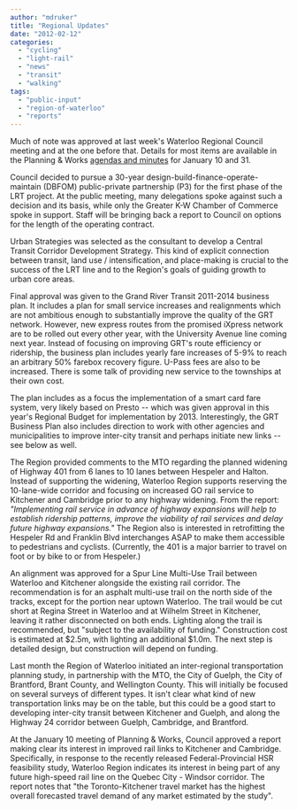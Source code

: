 ```yaml
---
author: "mdruker"
title: "Regional Updates"
date: "2012-02-12"
categories: 
  - "cycling"
  - "light-rail"
  - "news"
  - "transit"
  - "walking"
tags: 
  - "public-input"
  - "region-of-waterloo"
  - "reports"
---
```


Much of note was approved at last week's Waterloo Regional Council meeting and at the one before that. Details for most items are available in the Planning & Works [agendas and minutes](https://regionofwaterloo.ca/en/regionalgovernment/standingcommittees.asp#P&W) for January 10 and 31.

Council decided to pursue a 30-year design-build-finance-operate-maintain (DBFOM) public-private partnership (P3) for the first phase of the LRT project. At the public meeting, many delegations spoke against such a decision and its basis, while only the Greater K-W Chamber of Commerce spoke in support. Staff will be bringing back a report to Council on options for the length of the operating contract.

Urban Strategies was selected as the consultant to develop a Central Transit Corridor Development Strategy. This kind of explicit connection between transit, land use / intensification, and place-making is crucial to the success of the LRT line and to the Region's goals of guiding growth to urban core areas.

Final approval was given to the Grand River Transit 2011-2014 business plan. It includes a plan for small service increases and realignments which are not ambitious enough to substantially improve the quality of the GRT network. However, new express routes from the promised iXpress network are to be rolled out every other year, with the University Avenue line coming next year. Instead of focusing on improving GRT's route efficiency or ridership, the business plan includes yearly fare increases of 5-9% to reach an arbitrary 50% farebox recovery figure. U-Pass fees are also to be increased. There is some talk of providing new service to the townships at their own cost.

The plan includes as a focus the implementation of a smart card fare system, very likely based on Presto -- which was given approval in this year's Regional Budget for implementation by 2013. Interestingly, the GRT Business Plan also includes direction to work with other agencies and municipalities to improve inter-city transit and perhaps initiate new links -- see below as well.<!--more-->

The Region provided comments to the MTO regarding the planned widening of Highway 401 from 6 lanes to 10 lanes between Hespeler and Halton. Instead of supporting the widening, Waterloo Region supports reserving the 10-lane-wide corridor and focusing on increased GO rail service to Kitchener and Cambridge prior to any highway widening. From the report: _"Implementing rail service in advance of highway expansions will help to establish ridership patterns, improve the viability of rail services and delay future highway expansions."_ The Region also is interested in retrofitting the Hespeler Rd and Franklin Blvd interchanges ASAP to make them accessible to pedestrians and cyclists. (Currently, the 401 is a major barrier to travel on foot or by bike to or from Hespeler.)

An alignment was approved for a Spur Line Multi-Use Trail between Waterloo and Kitchener alongside the existing rail corridor. The recommendation is for an asphalt multi-use trail on the north side of the tracks, except for the portion near uptown Waterloo. The trail would be cut short at Regina Street in Waterloo and at Wilhelm Street in Kitchener, leaving it rather disconnected on both ends. Lighting along the trail is recommended, but "subject to the availability of funding." Construction cost is estimated at $2.5m, with lighting an additional $1.0m. The next step is detailed design, but construction will depend on funding.

Last month the Region of Waterloo initiated an inter-regional transportation planning study, in partnership with the MTO, the City of Guelph, the City of Brantford, Brant County, and Wellington County. This will initially be focused on several surveys of different types. It isn't clear what kind of new transportation links may be on the table, but this could be a good start to developing inter-city transit between Kitchener and Guelph, and along the Highway 24 corridor between Guelph, Cambridge, and Brantford.

At the January 10 meeting of Planning & Works, Council approved a report making clear its interest in improved rail links to Kitchener and Cambridge. Specifically, in response to the recently released Federal-Provincial HSR feasibility study, Waterloo Region indicates its interest in being part of any future high-speed rail line on the Quebec City - Windsor corridor. The report notes that "the Toronto-Kitchener travel market has the highest overall forecasted travel demand of any market estimated by the study".
